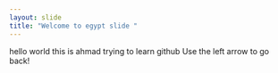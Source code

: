 ```yaml
---
layout: slide
title: "Welcome to egypt slide "
---
```

hello world this is ahmad trying to learn github
Use the left arrow to go back!
